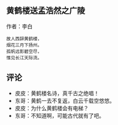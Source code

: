 ## 黄鹤楼送孟浩然之广陵

作者：李白

```
故人西辞黄鹤楼，
烟花三月下扬州。
孤帆远影碧空尽，
惟见长江天际流。
```

## 评论

- 皮皮：黄鹤楼名诗，真千古之绝唱！
- 东哥：黄鹤一去不复返，白云千载空悠悠。
- 皮皮：为什么黄鹤楼会有电梯？
- 东哥：不知道啊，可能古代就有了吧。

